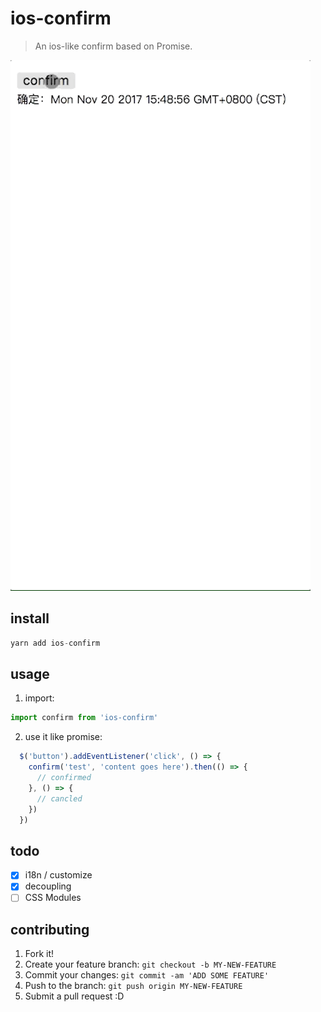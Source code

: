 # ios-confirm
> An ios-like confirm based on Promise.

![](./example/demo.gif)

## install
```javascript
yarn add ios-confirm
```

## usage
1. import:
```javascript
import confirm from 'ios-confirm'
```

2. use it like promise:
```javascript
  $('button').addEventListener('click', () => {
    confirm('test', 'content goes here').then(() => {
      // confirmed
    }, () => {
      // cancled
    })
  })
```

## todo
- [x] i18n / customize
- [x] decoupling
- [ ] CSS Modules

## contributing
1. Fork it!
2. Create your feature branch: `git checkout -b MY-NEW-FEATURE`
3. Commit your changes: `git commit -am 'ADD SOME FEATURE'`
4. Push to the branch: `git push origin MY-NEW-FEATURE`
5. Submit a pull request :D

